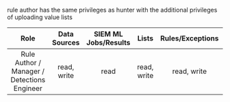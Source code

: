 rule author has the same privileges as hunter with the additional privileges of uploading value lists

|                    Role                     | Data Sources | SIEM ML Jobs/Results |    Lists    | Rules/Exceptions | Signals/Alerts |
| :-----------------------------------------: | :----------: | :------------------: | :---------: | :--------------: | :------------: |
| Rule Author / Manager / Detections Engineer | read, write  |         read         | read, write |   read, write    |  read, write   |

